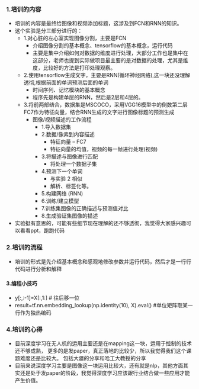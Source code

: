 ### 1.培训的内容
*  培训的内容是最终给图像和视频添加标题，这涉及到FCN和RNN的知识。
*  这个实验是分三部分进行的：
   * 1.对心脏的左心室实现图像分割，主要是FCN
     * 介绍图像分割的基本概念、tensorflow的基本概念，运行代码
     * 主要是集中介绍如何对数据的维度进行处理，大部分工作也是集中在这部分，老师也提到实际做项目最主要的是对数据的处理，尤其是维度，比较好的方法是打印处理观察。
   * 2.使用tensorflow生成文字，主要是RNN(循环神经网络),这一块还没理解透彻,根据前面的单词预测后面的单词
     * 时间序列、记忆模块的基本概念
     * 程序先是构建单层的RNN，然后是2层和4层的。
   * 3.将前两部结合，数据集是MSCOCO，采用VGG16模型中的倒数第二层FC7作为特征向量，结合RNN生成的文字进行图像标题的预测生成
     * 图像/视频描述的工作流程
       * 1.导入数据集
       * 2.数据/像素到内容描述
         * 特征向量 – FC7
         * 特征向量的均值，视频的每一帧进行处理(视频)
       * 3.将描述与图像进行匹配
         * 将处理一个数据子集
       * 4.预测下一个单词
         * 与实验 2 相似
         * 解析、标签化等。
       * 5.构建网络 (RNN)
       * 6.训练/建立模型
       * 7.训练集图像的正确描述与预测值对比
       * 8.生成验证集图像的描述     
*  实验挺有意思的，可能有些细节现在理解的还不够透彻，我觉得大家感兴趣可以看看ppt，跑跑代码

### 2.培训的流程
*  培训的形式是先介绍基本概念和感观地修改参数并运行代码，然后才是一行行代码进行分析和解释

#### 3.编程小技巧
* y[:,:-1]=X[:,1:]  # 往后移一位
* result=tf.nn.embedding_lookup(np.identity(10), X).eval()  #单位矩阵取某一行作为独热编码

### 4.培训的心得
* 目前深度学习在无人机的运用主要还是在mapping这一块，运用于控制的技术还不够成熟，
  更多的是发paper，真正落地的比较少，所以我觉得我们这个课题难度还是比较大。
  包括大疆的分享和哈工大教授的分享
* 目前来说深度学习主要是图像这一块运用比较大，还有就是nlp，其他方面其实还是处于发paper的阶段，我觉得深度学习应该跟行业结合做一些应用才能产生价值。
